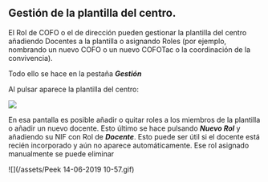 ## Gestión de la plantilla del centro.

El Rol de COFO o el de dirección pueden gestionar la plantilla del centro añadiendo Docentes a la plantilla o asignando Roles (por ejemplo, nombrando un nuevo COFO o un nuevo COFOTac o la coordinación de la convivencia).

Todo ello se hace en la pestaña _**Gestión**_

Al pulsar aparece la plantilla del centro:

![](/assets/Selección_734.png)

En esa pantalla es posible añadir o quitar roles a los miembros de la plantilla o añadir un nuevo docente. Esto último se hace pulsando **_Nuevo Rol_** y añadiendo su NIF con Rol de _**Docente**_. Esto puede ser útil si el docente está recién incorporado y aún no aparece automáticamente. Ese rol asignado manualmente se puede eliminar 

![](/assets/Peek 14-06-2019 10-57.gif)